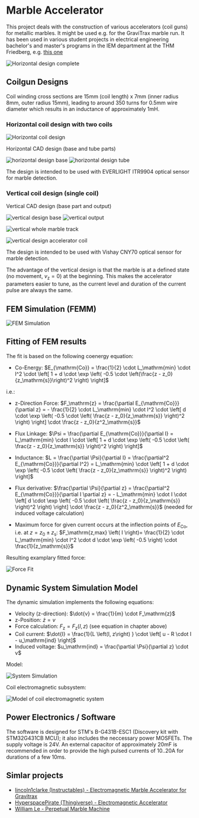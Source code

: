 # Marble Accelerator
This project deals with the construction of various accelerators (coil guns) for metallic marbles. It might be used e.g. for the GraviTrax marble run. It has been used in various student projects in electrical engineering bachelor's and master's programs in the IEM department at the THM Friedberg, e.g. [this one](https://www.youtube.com/watch?v=bSArWLXCZdo) 

![Horizontal design complete](img/horizontal_complete.jpg) 

## Coilgun Designs

Coil winding cross sections are 15mm (coil length) x 7mm (inner radius 8mm, outer radius 15mm), leading to around 350 turns for 0.5mm wire diameter which results in an inductance of approximately 1mH.

### Horizontal coil design with two coils
![Horizontal coil design](img/coilgun_horizontal.jpg)

Horizontal CAD design (base and tube parts)

![horizontal design base](img/horizontal_base.png) ![horizontal design tube](img/horizontal_tube.png)

The design is intended to be used with EVERLIGHT ITR9904 optical sensor for marble detection.

### Vertical coil design (single coil)

Vertical CAD design (base part and output)

![vertical design base](img/vertical_base.png)  ![vertical output](img/vertical_output.png)

![vertical whole marble track](img/vertical_complete.jpg)

![vertical design accelerator coil](img/vertical_coil.jpg)

The design is intended to be used with Vishay CNY70 optical sensor for marble detection.

The advantage of the vertical design is that the marble is at a defined state (no movement, $v_\mathrm{z} = 0$) at the beginning. This makes the accelerator parameters easier to tune, as the current level and duration of the current pulse are always the same.

## FEM Simulation (FEMM)

![FEM Simulation](img/FEMM_example.png)


## Fitting of FEM results

The fit is based on the following coenergy equation:

- Co-Energy: $E_{\mathrm{Co}} = \frac{1}{2} \cdot L_\mathrm{min} \cdot I^2 \cdot \left[ 1 + d \cdot \exp \left( -0.5 \cdot \left(\frac{z - z_0}{z_\mathrm{s}}\right)^2 \right) \right]$

i.e.:

- z-Direction Force: $F_\mathrm{z} = \frac{\partial E_{\mathrm{Co}}}{\partial z} = - \frac{1}{2}  \cdot L_\mathrm{min} \cdot I^2 \cdot \left[ d \cdot \exp \left( -0.5 \cdot \left( \frac{z - z_0}{z_\mathrm{s}} \right)^2 \right) \right] \cdot \frac{z - z_0}{z^2_\mathrm{s}}$

- Flux Linkage: $\Psi = \frac{\partial E_{\mathrm{Co}}}{\partial I} = L_\mathrm{min} \cdot I \cdot \left[ 1 + d \cdot \exp \left( -0.5 \cdot \left( \frac{z - z_0}{z_\mathrm{s}} \right)^2 \right) \right]$

- Inductance: $L = \frac{\partial \Psi}{\partial I} = \frac{\partial^2 E_{\mathrm{Co}}}{\partial I^2} = L_\mathrm{min} \cdot \left[ 1 + d \cdot \exp \left( -0.5 \cdot \left( \frac{z - z_0}{z_\mathrm{s}} \right)^2 \right) \right]$

- Flux derivative: $\frac{\partial \Psi}{\partial z} = \frac{\partial^2 E_{\mathrm{Co}}}{\partial I \partial z} = - L_\mathrm{min} \cdot I \cdot \left[ d \cdot \exp \left( -0.5 \cdot \left( \frac{z - z_0}{z_\mathrm{s}} \right)^2 \right) \right] \cdot \frac{z - z_0}{z^2_\mathrm{s}}$ (needed for induced voltage calculation)

- Maximum force for given current occurs at the inflection points of $E_{\mathrm{Co}}$, i.e. at $z = z_0 \pm z_\mathrm{s}$: $F_\mathrm{z,max} \left( I \right)= \frac{1}{2}  \cdot L_\mathrm{min} \cdot I^2 \cdot d \cdot \exp \left( -0.5 \right) \cdot \frac{1}{z_\mathrm{s}}$

Resulting examplary fitted force:

![Force Fit](img/force_fitting.png)

## Dynamic System Simulation Model

The dynamic simulation implements the following equations:

- Velocity (z-direction): $\dot{v} = \frac{1}{m} \cdot F_\mathrm{z}$
- z-Position: $\dot{z} = v$
- Force calculation: $F_\mathrm{z} = F_\mathrm{z}\left(I, z\right)$ (see equation in chapter above)
- Coil current: $\dot{I} = \frac{1}{L \left(I, z\right) } \cdot \left[ u - R \cdot I - u_\mathrm{ind} \right]$
- Induced voltage: $u_\mathrm{ind} = \frac{\partial \Psi}{\partial z} \cdot v$

Model:

![System Simulation](img/simulink_model.png)

Coil electromagnetic subsystem:

![Model of coil electromagnetic system](img/simulink_model_coil.png)

## Power Electronics / Software

The software is designed for STM's B-G431B-ESC1 (Discovery kit with STM32G431CB MCU); it also includes the neccessary power MOSFETs. The supply voltage is 24V. An external capacitor of approximately 20mF is recommended in order to provide the high pulsed currents of 10..20A for durations of a few 10ms.


## Simlar projects

- [lincoln1clarke (Instructables) - Electromagnetic Marble Accelerator for Gravitrax](https://www.instructables.com/Electromagnetic-Marble-Accelerator-for-Gravitrax/)
- [HyperspacePirate (Thingiverse) - Electromagnetic Accelerator](https://www.thingiverse.com/thing:4918703)
- [William Le - Perpetual Marble Machine](https://lovelywings.store/)
